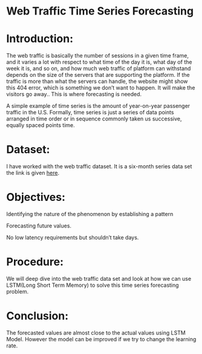 # Web Traffic Time Series Forecasting
 
# Introduction:

The web traffic is basically the number of sessions in a given time frame, and it varies a lot with respect to what time of the day it is, what day of the week it is, and so on, and how much web traffic of platform can withstand depends on the size of the servers that are supporting the platform.
If the traffic is more than what the servers can handle, the website might show this 404 error, which is something we don’t want to happen. It will make the visitors go away.. This is where forecasting is needed.

A simple example of time series is the amount of year-on-year passenger traffic in the U.S. Formally, time series is just a series of data points arranged in time order or in sequence commonly taken us successive, equally spaced points time.

# Dataset:
I have worked with the web traffic dataset. It is a six-month series data set the link is given [here](https://www.kaggle.com/datasets/kajal1/web-traffic-forecast-dataset).

# Objectives:

Identifying the nature of the phenomenon by establishing a pattern

Forecasting future values.

No low latency requirements but shouldn’t take days.

# Procedure:

We will deep dive into the web traffic data set and look at how we can use LSTM(Long Short Term Memory) to solve this time series forecasting problem.

# Conclusion:
The forecasted values are almost close to the actual values using LSTM Model. However the model can be improved if we try to change the learning rate.

